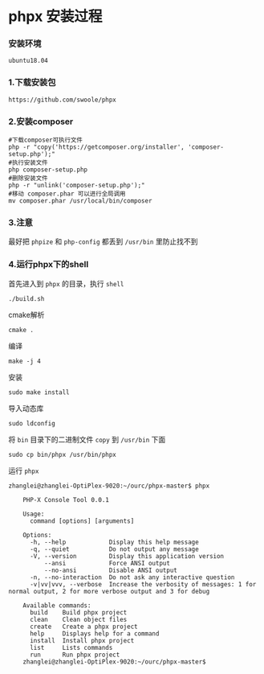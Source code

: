 # phpx 安装过程

### 安装环境

	ubuntu18.04

### 1.下载安装包

	https://github.com/swoole/phpx

### 2.安装composer

```shell
#下载composer可执行文件
php -r "copy('https://getcomposer.org/installer', 'composer-setup.php');"
#执行安装文件
php composer-setup.php
#删除安装文件
php -r "unlink('composer-setup.php');"
#移动 composer.phar 可以进行全局调用
mv composer.phar /usr/local/bin/composer
```

### 3.注意

最好把 `phpize` 和 `php-config` 都丢到 `/usr/bin` 里防止找不到

### 4.运行phpx下的shell

首先进入到 `phpx` 的目录，执行 `shell`

```shell
./build.sh
```

cmake解析

```
cmake .
```

编译

```
make -j 4
```

安装

```
sudo make install
```

导入动态库

```
sudo ldconfig
```

将 `bin` 目录下的二进制文件 `copy` 到 `/usr/bin` 下面

```
sudo cp bin/phpx /usr/bin/phpx
```

运行 `phpx`

```shell
zhanglei@zhanglei-OptiPlex-9020:~/ourc/phpx-master$ phpx
	
	PHP-X Console Tool 0.0.1
	
	Usage:
	  command [options] [arguments]
	
	Options:
	  -h, --help            Display this help message
	  -q, --quiet           Do not output any message
	  -V, --version         Display this application version
	      --ansi            Force ANSI output
	      --no-ansi         Disable ANSI output
	  -n, --no-interaction  Do not ask any interactive question
	  -v|vv|vvv, --verbose  Increase the verbosity of messages: 1 for normal output, 2 for more verbose output and 3 for debug
	
	Available commands:
	  build    Build phpx project
	  clean    Clean object files
	  create   Create a phpx project
	  help     Displays help for a command
	  install  Install phpx project
	  list     Lists commands
	  run      Run phpx project
	zhanglei@zhanglei-OptiPlex-9020:~/ourc/phpx-master$ 
```